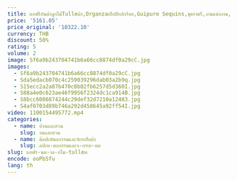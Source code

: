 ```yaml
---
title: แอฟริกันผ้าลูกไม้Tulleผ้า,Organzaเย็บปักถักร้อย,Guipure Sequins,ชุดราตรี,งานแต่งงาน,คุณภาพสูง,2024 แฟชั่น,5 หลา
price: '5161.05'
price_original: '10322.10'
currency: THB
discount: 50%
rating: 5
volume: 2
image: Sf6a9b243704741b6a66cc8874df0a29cC.jpg
images:
  - Sf6a9b243704741b6a66cc8874df0a29cC.jpg
  - Sda5edacb070c4c259039296dab03a2b9q.jpg
  - S15ecc2a2a87b470c8b82fb6257d5d360I.jpg
  - S88a4e0c623ae46f9956f2324dc1ca914B.jpg
  - S8bcc6086874244c29def32d7210a12483.jpg
  - S4af0703d89b746a292d458645a92ff54I.jpg
video: 1100154495772.mp4
categories:
  - name: บ้านและสวน
    slug: านและสวน
  - name: ศิลปะหัตถกรรมและจักรเย็บผ้า
    slug: ลปะห-ตถกรรมและจ-กรเย-บผ
slug: แอฟร-นผ-าล-กไม-tulleผ
encode: ooPbSfu
lang: th
---
```

  